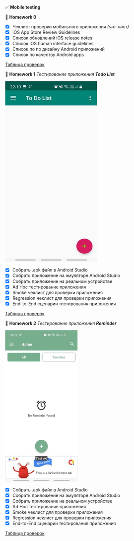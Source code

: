 :white_check_mark: __Mobile testing__

:pushpin: __Homework 0__
- [X] Чеклист проверки мобильного приложения *(чит-лист)*
- [X] iOS App Store Review Guidelines
- [X] Cписок обновлений iOS release notes
- [X] Список iOS human interface guidelines
- [X] Список по по дизайну Android приложений
- [X] Список по качеству Android apps

[Таблица проверок](https://docs.google.com/spreadsheets/d/124D3vySeW0v3HXVb_1VdYF2ARqrfxyv0JbuA-rCb884/edit?usp=sharing) 

:pushpin: __Homework 1__ *Тестирование приложения __Todo List__*

![Alt-текст](https://github.com/KaterinaFil/QA_Course_Ksendzov/blob/Mobile_testing/TodoList.jpg "TodoList")

- [X] Собрать .apk файл в Android Studio
- [X] Собрать приложение на эмуляторе Android Studio
- [X] Собрать приложение на реальном устройстве
- [X] Ad Hoc тестирование приложения
- [X] Smoke чеклист для проверки приложения
- [X] Regression чеклист для проверки приложения
- [X] End-to-End сценарии тестирования приложения

[Таблица проверок](https://docs.google.com/spreadsheets/d/1F9quC_lmS_iCXQWvBoCPDZmobYcvGfSLvcmuJryH6jY/edit?usp=sharing)

:pushpin: __Homework 2__ *Тестирование приложения __Reminder__*

![Alt-текст](https://github.com/KaterinaFil/QA_Course_Ksendzov/blob/Mobile_testing/Reminder.jpg "Reminder")

- [X] Собрать .apk файл в Android Studio
- [X] Собрать приложение на эмуляторе Android Studio
- [X] Собрать приложение на реальном устройстве
- [X] Ad Hoc тестирование приложения
- [X] Smoke чеклист для проверки приложения
- [X] Regression чеклист для проверки приложения
- [X] End-to-End сценарии тестирования приложения

[Таблица проверок](https://docs.google.com/spreadsheets/d/1xI4sJy-6HdESp2rUhDY0aEQlkWDf-g0bhnuKaZUoffQ/edit?usp=sharing)
